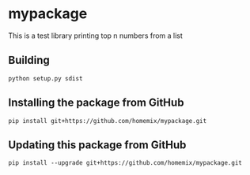 # mypackage
This is a test library printing top n numbers from a list

## Building

`python setup.py sdist`

## Installing the package from GitHub

`pip install git+https://github.com/homemix/mypackage.git`

## Updating this package from GitHub
`pip install --upgrade git+https://github.com/homemix/mypackage.git`
